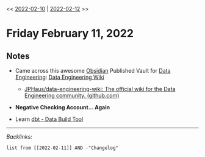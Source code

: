 \<\< [2022-02-10](2022-02-10.md) | [2022-02-12](2022-02-12.md) >>

# Friday February 11, 2022

## Notes

* Came across this awesome [Obsidian](../../../3-Resources/Tools/Developer%20Tools/Documentation/Text%20Editors/Obsidian.md) Published Vault for [Data Engineering](../../MOCs/Data%20Engineering.md): [Data Engineering Wiki](https://dataengineering.wiki/Index)
  
  * [JPHaus/data-engineering-wiki: The official wiki for the Data Engineering community. (github.com)](https://github.com/JPHaus/data-engineering-wiki)
* **Negative Checking Account... Again**

* Learn [dbt - Data Build Tool](../../../3-Resources/Tools/Developer%20Tools/Data%20Stack/Miscellaneous/dbt%20-%20Data%20Build%20Tool.md)

---

*Backlinks:*

````dataview
list from [[2022-02-11]] AND -"Changelog"
````
